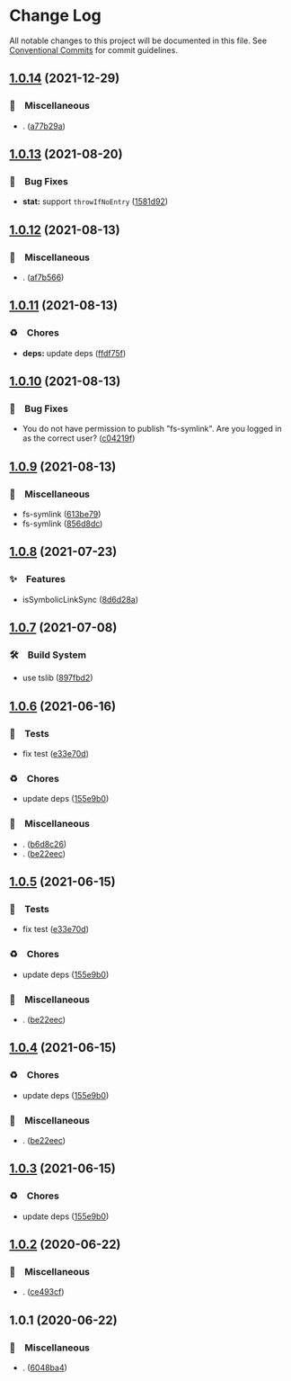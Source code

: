 # Change Log

All notable changes to this project will be documented in this file.
See [Conventional Commits](https://conventionalcommits.org) for commit guidelines.

## [1.0.14](https://github.com/bluelovers/ws-iconv/compare/fs-stat@1.0.13...fs-stat@1.0.14) (2021-12-29)


### 🔖　Miscellaneous

* . ([a77b29a](https://github.com/bluelovers/ws-iconv/commit/a77b29ae69eb4e0c87d5120618c699273637510a))





## [1.0.13](https://github.com/bluelovers/ws-iconv/compare/fs-stat@1.0.12...fs-stat@1.0.13) (2021-08-20)


### 🐛　Bug Fixes

* **stat:** support `throwIfNoEntry` ([1581d92](https://github.com/bluelovers/ws-iconv/commit/1581d92553222f767dc7c9b6c03dc000a595b0a4))





## [1.0.12](https://github.com/bluelovers/ws-iconv/compare/fs-stat@1.0.11...fs-stat@1.0.12) (2021-08-13)


### 🔖　Miscellaneous

* . ([af7b566](https://github.com/bluelovers/ws-iconv/commit/af7b56695d6f14f0b7f3afb4cce981d8a7fa0c70))





## [1.0.11](https://github.com/bluelovers/ws-iconv/compare/fs-stat@1.0.10...fs-stat@1.0.11) (2021-08-13)


### ♻️　Chores

* **deps:** update deps ([ffdf75f](https://github.com/bluelovers/ws-iconv/commit/ffdf75f27917b2698690436b66df040f2cc5cebc))





## [1.0.10](https://github.com/bluelovers/ws-iconv/compare/fs-stat@1.0.9...fs-stat@1.0.10) (2021-08-13)


### 🐛　Bug Fixes

* You do not have permission to publish "fs-symlink". Are you logged in as the correct user? ([c04219f](https://github.com/bluelovers/ws-iconv/commit/c04219fd4047650db80e3915997dcfacdc7f7700))





## [1.0.9](https://github.com/bluelovers/ws-iconv/compare/fs-stat@1.0.8...fs-stat@1.0.9) (2021-08-13)


### 🔖　Miscellaneous

* fs-symlink ([613be79](https://github.com/bluelovers/ws-iconv/commit/613be79a34f9eff71ad24dc5efc19cc80098c0fd))
* fs-symlink ([856d8dc](https://github.com/bluelovers/ws-iconv/commit/856d8dc8d543a71833c92507fb844956623835f3))





## [1.0.8](https://github.com/bluelovers/ws-iconv/compare/fs-stat@1.0.7...fs-stat@1.0.8) (2021-07-23)


### ✨　Features

* isSymbolicLinkSync ([8d6d28a](https://github.com/bluelovers/ws-iconv/commit/8d6d28ac1b7f9a4ca2d430c695882146cf11d310))





## [1.0.7](https://github.com/bluelovers/ws-iconv/compare/fs-stat@1.0.6...fs-stat@1.0.7) (2021-07-08)


### 🛠　Build System

* use tslib ([897fbd2](https://github.com/bluelovers/ws-iconv/commit/897fbd2808c31f284dd368759f715c450b033e5e))





## [1.0.6](https://github.com/bluelovers/ws-iconv/compare/fs-stat@1.0.2...fs-stat@1.0.6) (2021-06-16)


### 🚨　Tests

* fix test ([e33e70d](https://github.com/bluelovers/ws-iconv/commit/e33e70ddfe12175c4dfc5eb6375a2015b147eded))


### ♻️　Chores

* update deps ([155e9b0](https://github.com/bluelovers/ws-iconv/commit/155e9b0a1aaf956c9d660dee61c59ef998b77131))


### 🔖　Miscellaneous

* . ([b6d8c26](https://github.com/bluelovers/ws-iconv/commit/b6d8c260f2ae71e650af52391117e1ba018955ff))
* . ([be22eec](https://github.com/bluelovers/ws-iconv/commit/be22eec8fe89b92477c48fe46b3e533408338ed3))





## [1.0.5](https://github.com/bluelovers/ws-iconv/compare/fs-stat@1.0.2...fs-stat@1.0.5) (2021-06-15)


### 🚨　Tests

* fix test ([e33e70d](https://github.com/bluelovers/ws-iconv/commit/e33e70ddfe12175c4dfc5eb6375a2015b147eded))


### ♻️　Chores

* update deps ([155e9b0](https://github.com/bluelovers/ws-iconv/commit/155e9b0a1aaf956c9d660dee61c59ef998b77131))


### 🔖　Miscellaneous

* . ([be22eec](https://github.com/bluelovers/ws-iconv/commit/be22eec8fe89b92477c48fe46b3e533408338ed3))





## [1.0.4](https://github.com/bluelovers/ws-iconv/compare/fs-stat@1.0.2...fs-stat@1.0.4) (2021-06-15)


### ♻️　Chores

* update deps ([155e9b0](https://github.com/bluelovers/ws-iconv/commit/155e9b0a1aaf956c9d660dee61c59ef998b77131))


### 🔖　Miscellaneous

* . ([be22eec](https://github.com/bluelovers/ws-iconv/commit/be22eec8fe89b92477c48fe46b3e533408338ed3))





## [1.0.3](https://github.com/bluelovers/ws-iconv/compare/fs-stat@1.0.2...fs-stat@1.0.3) (2021-06-15)


### ♻️　Chores

* update deps ([155e9b0](https://github.com/bluelovers/ws-iconv/commit/155e9b0a1aaf956c9d660dee61c59ef998b77131))





## [1.0.2](https://github.com/bluelovers/ws-iconv/compare/fs-stat@1.0.1...fs-stat@1.0.2) (2020-06-22)


### 🔖　Miscellaneous

* . ([ce493cf](https://github.com/bluelovers/ws-iconv/commit/ce493cf683a8fb178a03882fa17560f4ca8bc7be))





## 1.0.1 (2020-06-22)


### 🔖　Miscellaneous

* . ([6048ba4](https://github.com/bluelovers/ws-iconv/commit/6048ba46d5338f134b3d7fc302137adf4827d152))
